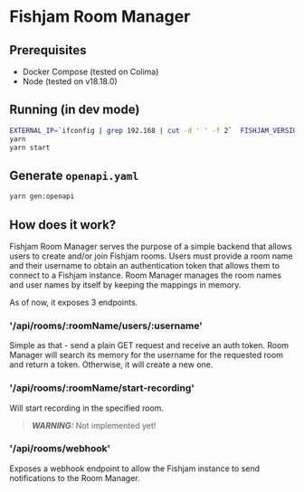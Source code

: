 # Fishjam Room Manager

## Prerequisites

- Docker Compose (tested on Colima)
- Node (tested on v18.18.0)

## Running (in dev mode)

```sh
EXTERNAL_IP=`ifconfig | grep 192.168 | cut -d ' ' -f 2`  FISHJAM_VERSION=edge docker-compose -f docker-compose-dev.yaml up
yarn
yarn start
```

## Generate `openapi.yaml`

```sh
yarn gen:openapi
```

## How does it work?

Fishjam Room Manager serves the purpose of a simple backend that allows users to create and/or join Fishjam rooms.
Users must provide a room name and their username to obtain an authentication token that allows them to connect to a Fishjam instance.
Room Manager manages the room names and user names by itself by keeping the mappings in memory.

As of now, it exposes 3 endpoints.

### '/api/rooms/:roomName/users/:username'

Simple as that - send a plain GET request and receive an auth token.
Room Manager will search its memory for the username for the requested room and return a token.
Otherwise, it will create a new one.

### '/api/rooms/:roomName/start-recording'

Will start recording in the specified room.

> **_WARNING:_** Not implemented yet!

### '/api/rooms/webhook'

Exposes a webhook endpoint to allow the Fishjam instance to send notifications to the Room Manager.
